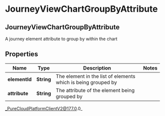 # JourneyViewChartGroupByAttribute

## JourneyViewChartGroupByAttribute
A journey element attribute to group by within the chart

## Properties

|Name | Type | Description | Notes|
|------------ | ------------- | ------------- | -------------|
| **elementId** | **String** | The element in the list of elements which is being grouped by | |
| **attribute** | **String** | The attribute of the element being grouped by | |



_PureCloudPlatformClientV2@177.0.0_
